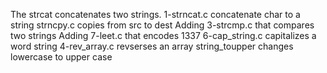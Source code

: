  The strcat concatenates two strings.
1-strncat.c concatenate char to a string
strncpy.c copies from src to dest
Adding 3-strcmp.c that compares two strings
Adding 7-leet.c that encodes 1337
6-cap_string.c capitalizes a word string
4-rev_array.c revserses an array
string_toupper changes lowercase to upper case
